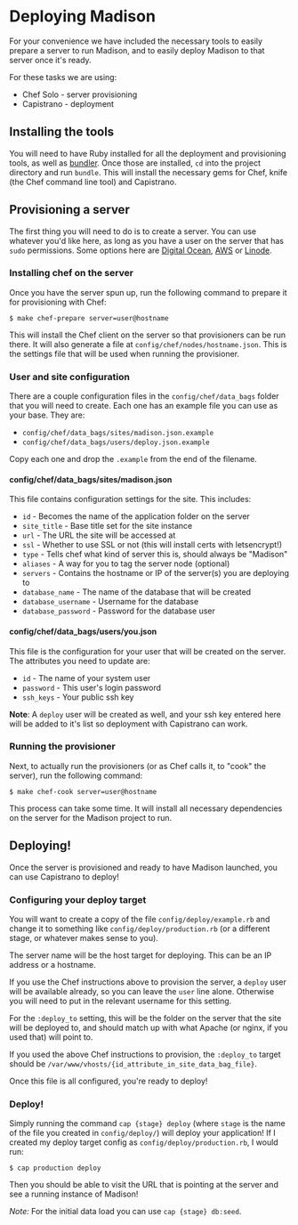 # Deploying Madison

For your convenience we have included the necessary tools to easily prepare a
server to run Madison, and to easily deploy Madison to that server once it's
ready.

For these tasks we are using:

* Chef Solo - server provisioning
* Capistrano - deployment

## Installing the tools

You will need to have Ruby installed for all the deployment and provisioning
tools, as well as [bundler](http://bundler.io/). Once those are installed, `cd`
into the project directory and run `bundle`. This will install the necessary
gems for Chef, knife (the Chef command line tool) and Capistrano.

## Provisioning a server

The first thing you will need to do is to create a server. You can use whatever
you'd like here, as long as you have a user on the server that has `sudo`
permissions. Some options here are [Digital Ocean](https://digitalocean.com),
[AWS](https://aws.amazon.com) or [Linode](https://www.linode.com/).

### Installing chef on the server

Once you have the server spun up, run the following command to prepare it for
provisioning with Chef:

```
$ make chef-prepare server=user@hostname
```

This will install the Chef client on the server so that provisioners can be run
there. It will also generate a file at `config/chef/nodes/hostname.json`. This
is the settings file that will be used when running the provisioner.

### User and site configuration

There are a couple configuration files in the `config/chef/data_bags` folder
that you will need to create. Each one has an example file you can use as your
base. They are:

* `config/chef/data_bags/sites/madison.json.example`
* `config/chef/data_bags/users/deploy.json.example`

Copy each one and drop the `.example` from the end of the filename.

#### config/chef/data_bags/sites/madison.json

This file contains configuration settings for the site. This includes:

* `id` - Becomes the name of the application folder on the server
* `site_title` - Base title set for the site instance
* `url` - The URL the site will be accessed at
* `ssl` - Whether to use SSL or not (this will install certs with letsencrypt!)
* `type` - Tells chef what kind of server this is, should always be "Madison"
* `aliases` - A way for you to tag the server node (optional)
* `servers` - Contains the hostname or IP of the server(s) you are deploying to
* `database_name` - The name of the database that will be created
* `database_username` - Username for the database
* `database_password` - Password for the database user

#### config/chef/data_bags/users/you.json

This file is the configuration for your user that will be created on the server.
The attributes you need to update are:

* `id` - The name of your system user
* `password` - This user's login password
* `ssh_keys` - Your public ssh key

**Note**: A `deploy` user will be created as well, and your ssh key entered here
will be added to it's list so deployment with Capistrano can work.

### Running the provisioner

Next, to actually run the provisioners (or as Chef calls it, to "cook" the
server), run the following command:

```
$ make chef-cook server=user@hostname
```

This process can take some time. It will install all necessary dependencies on
the server for the Madison project to run.

## Deploying!

Once the server is provisioned and ready to have Madison launched, you can use
Capistrano to deploy!

### Configuring your deploy target

You will want to create a copy of the file `config/deploy/example.rb` and change
it to something like `config/deploy/production.rb` (or a different stage, or
whatever makes sense to you).

The server name will be the host target for deploying. This can be an IP address
or a hostname.

If you use the Chef instructions above to provision the server, a `deploy` user
will be available already, so you can leave the `user` line alone. Otherwise you
will need to put in the relevant username for this setting.

For the `:deploy_to` setting, this will be the folder on the server that the
site will be deployed to, and should match up with what Apache (or nginx, if you
used that) will point to.

If you used the above Chef instructions to provision, the `:deploy_to` target
should be `/var/www/vhosts/{id_attribute_in_site_data_bag_file}`.

Once this file is all configured, you're ready to deploy!

### Deploy!

Simply running the command `cap {stage} deploy` (where `stage` is the name of the
file you created in `config/deploy/`) will deploy your application! If I created
my deploy target config as `config/deploy/production.rb`, I would run:

```
$ cap production deploy
```

Then you should be able to visit the URL that is pointing at the server and see
a running instance of Madison!

*Note:* For the initial data load you can use `cap {stage} db:seed`.
